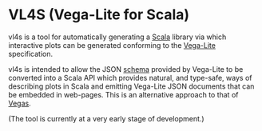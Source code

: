 # VL4S (Vega-Lite for Scala)

vl4s is a tool for automatically generating
a [Scala](https://www.scala-lang.org) library
via which interactive plots can be generated conforming
to the [Vega-Lite](https://vega.github.io/vega-lite) specification.

vl4s is intended to allow the
JSON [schema](https://github.com/vega/schema/tree/master/vega-lite)
provided by Vega-Lite to be converted into a Scala API
which provides natural, and type-safe,
ways of describing plots in Scala and emitting Vega-Lite JSON documents
that can be embedded in web-pages.
This is an alternative approach to that of [Vegas](https://www.vegas-viz.org/).

(The tool is currently at a very early stage of development.)
